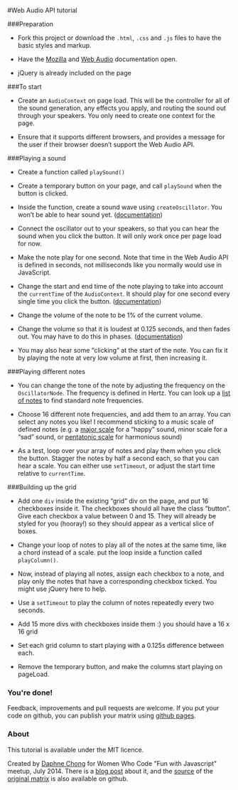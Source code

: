 #Web Audio API tutorial

###Preparation
* Fork this project or download the `.html`, `.css` and `.js` files to have the basic styles and markup.

* Have the [Mozilla](https://developer.mozilla.org/en-US/docs/Web/API/AudioContext) 
and [Web Audio](http://webaudio.github.io/web-audio-api/) documentation open. 

* jQuery is already included on the page

###To start

* Create an `AudioContext` on page load.  This will be the controller for all of the sound generation, any effects you apply, and routing the sound out through your speakers. You only need to create one context for the page. 

* Ensure that it supports different browsers, and provides a message for the user if their browser doesn’t support the Web Audio API.

###Playing a sound
* Create a function called `playSound()` 

* Create a temporary button on your page, and call `playSound` when the button is clicked. 

* Inside the function, create a sound wave using `createOscillator`. You won’t be able to hear sound yet. ([documentation](https://developer.mozilla.org/en-US/docs/Web/API/AudioContext.createOscillator))

* Connect the oscillator out to your speakers, so that you can hear the sound when you click the button. It will only work once per page load for now.

* Make the note play for one second. Note that time in the Web Audio API is defined in seconds, not milliseconds like you normally would use in JavaScript.

* Change the start and end time of the note playing to take into account the `currentTime` of the `AudioContext`. It should play for one second every single time you click the button. ([documentation](https://developer.mozilla.org/en-US/docs/Web/API/AudioContext.currentTime))

* Change the volume of the note to be 1% of the current volume. 

* Change the volume so that it is loudest at 0.125 seconds, and then fades out. You may have to do this in phases. ([documentation](http://webaudio.github.io/web-audio-api/#the-audioparam-interface))

* You may also hear some “clicking” at the start of the note. You can fix it by playing the note at very low volume at first, then increasing it.

###Playing different notes

* You can change the tone of the note by adjusting the frequency on the `OscillatorNode`. The frequency is defined in Hertz. You can look up a [list of notes](http://www.phy.mtu.edu/~suits/notefreqs.html) to find standard note frequencies.

* Choose 16 different note frequencies, and add them to an array. You can select any notes you like!  I recommend sticking to a music scale of defined notes (e.g. a [major scale](http://www.musictheorysite.com/major-scales/list-of-all-major-scales) for a “happy” sound, minor scale for a “sad” sound, or [pentatonic scale](http://www.musictheorysite.com/pentatonic-scales) for harmonious sound) 

* As a test, loop over your array of notes and play them when you click the button. Stagger the notes by half a second each, so that you can hear a scale. You can either use `setTimeout`, or adjust the start time relative to `currentTime`.


###Building up the grid

* Add one `div` inside the existing “grid” div on the page, and put 16 checkboxes inside it. The checkboxes should all have the class “button”. Give each checkbox a value between 0 and 15. They will already be styled for you (hooray!) so they should appear as a vertical slice of boxes.  

* Change your loop of notes to play all of the notes at the same time, like a chord instead of a scale. put the loop inside a function called `playColumn()`.

* Now, instead of playing all notes, assign each checkbox to a note, and play only the notes that have a corresponding checkbox ticked. You might use jQuery here to help. 

* Use a `setTimeout` to play the column of notes repeatedly every two seconds. 

* Add 15 more divs with checkboxes inside them :) you should have a 16 x 16 grid 

* Set each grid column to start playing with a 0.125s difference between each.  

* Remove the temporary button, and make the columns start playing on pageLoad.

### You're done!
Feedback, improvements and pull requests are welcome. If you put your code on github, you can publish your matrix using [github pages](https://pages.github.com/). 

### About 
This tutorial is available under the MIT licence. 

Created by [Daphne Chong](http://daphnechong.com) for Women Who Code "Fun with Javascript" meetup, July 2014. There is a [blog post](http://daphnechong.com/2014/06/18/creating-a-music-matrix/) about it, and the [source](https://github.com/daphnechong/music-matrix) of the [original matrix](http://daphnechong.github.io/music-matrix) is also available on github.